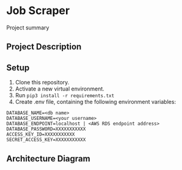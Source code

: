 # Job Scraper

Project summary 


## Project Description

## Setup

1. Clone this repository.
2. Activate a new virtual environment.
3. Run `pip3 install -r requirements.txt`
4. Create .env file, containing the following environment variables:

```
DATABASE_NAME=<db name>
DATABASE_USERNAME=<your username>
DATABASE_ENDPOINT=localhost | <AWS RDS endpoint address>
DATABASE_PASSWORD=XXXXXXXXXXX
ACCESS_KEY_ID=XXXXXXXXXXX
SECRET_ACCESS_KEY=XXXXXXXXXXX
```

## Architecture Diagram